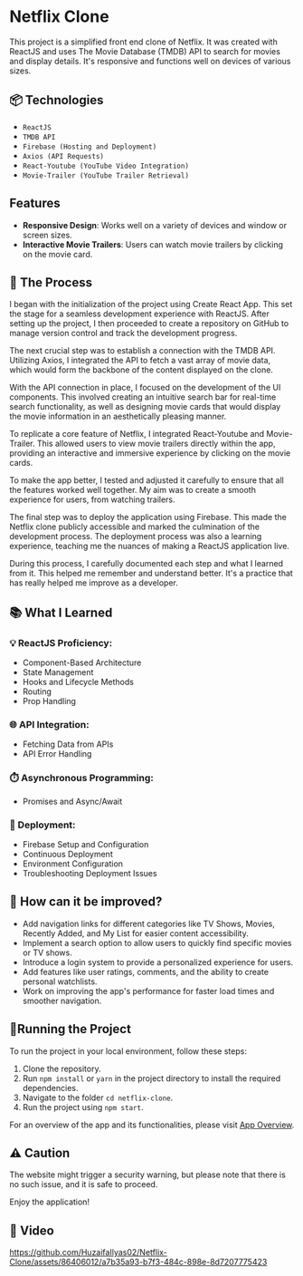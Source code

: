 # Netflix Clone

This project is a simplified front end clone of Netflix. It was created with ReactJS and uses The Movie Database (TMDB) API to search for movies and display details. It's responsive and functions well on devices of various sizes.

## 📦 Technologies

- `ReactJS`
- `TMDB API`
- `Firebase (Hosting and Deployment)`
- `Axios (API Requests)`
- `React-Youtube (YouTube Video Integration)`
- `Movie-Trailer (YouTube Trailer Retrieval)`

## Features

- **Responsive Design**: Works well on a variety of devices and window or screen sizes.
- **Interactive Movie Trailers**: Users can watch movie trailers by clicking on the movie card.

## 🔨 The Process

I began with the initialization of the project using Create React App. This set the stage for a seamless development experience with ReactJS. After setting up the project, I then proceeded to create a repository on GitHub to manage version control and track the development progress.

The next crucial step was to establish a connection with the TMDB API. Utilizing Axios, I integrated the API to fetch a vast array of movie data, which would form the backbone of the content displayed on the clone.

With the API connection in place, I focused on the development of the UI components. This involved creating an intuitive search bar for real-time search functionality, as well as designing movie cards that would display the movie information in an aesthetically pleasing manner.

To replicate a core feature of Netflix, I integrated React-Youtube and Movie-Trailer. This allowed users to view movie trailers directly within the app, providing an interactive and immersive experience by clicking on the movie cards.

To make the app better, I tested and adjusted it carefully to ensure that all the features worked well together. My aim was to create a smooth experience for users, from watching trailers.

The final step was to deploy the application using Firebase. This made the Netflix clone publicly accessible and marked the culmination of the development process. The deployment process was also a learning experience, teaching me the nuances of making a ReactJS application live.

During this process, I carefully documented each step and what I learned from it. This helped me remember and understand better. It's a practice that has really helped me improve as a developer.

## 📚 What I Learned

### 💡 ReactJS Proficiency:

- Component-Based Architecture
- State Management
- Hooks and Lifecycle Methods
- Routing
- Prop Handling

### 🌐 API Integration:

- Fetching Data from APIs
- API Error Handling

### ⏱️ Asynchronous Programming:

- Promises and Async/Await

### 🚢 Deployment:

- Firebase Setup and Configuration
- Continuous Deployment
- Environment Configuration
- Troubleshooting Deployment Issues

## 💭 How can it be improved?

- Add navigation links for different categories like TV Shows, Movies, Recently Added, and My List for easier content accessibility.
- Implement a search option to allow users to quickly find specific movies or TV shows.
- Introduce a login system to provide a personalized experience for users.
- Add features like user ratings, comments, and the ability to create personal watchlists.
- Work on improving the app's performance for faster load times and smoother navigation.

## 🚦Running the Project

To run the project in your local environment, follow these steps:

1. Clone the repository.
2. Run `npm install` or `yarn` in the project directory to install the required dependencies.
3. Navigate to the folder `cd netflix-clone`.
4. Run the project using `npm start`.

For an overview of the app and its functionalities, please visit [App Overview](https://netflixclone-1db57.web.app/).

## ⚠️ Caution

The website might trigger a security warning, but please note that there is no such issue, and it is safe to proceed.

Enjoy the application!

## 🍿 Video

https://github.com/HuzaifaIlyas02/Netflix-Clone/assets/86406012/a7b35a93-b7f3-484c-898e-8d7207775423
